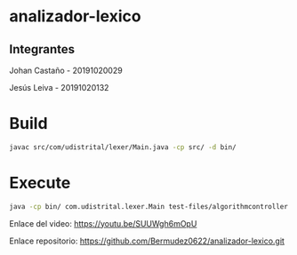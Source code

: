 # analizador-lexico

## Integrantes

Johan Castaño - 20191020029

Jesús Leiva - 20191020132

# Build
``` sh
javac src/com/udistrital/lexer/Main.java -cp src/ -d bin/
```

# Execute

``` sh
java -cp bin/ com.udistrital.lexer.Main test-files/algorithmcontroller.cpp test-files/main.cpp test-files/util.cpp
```

Enlace del video: https://youtu.be/SUUWgh6mOpU

Enlace repositorio: https://github.com/Bermudez0622/analizador-lexico.git